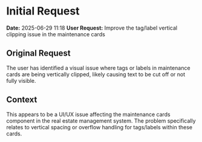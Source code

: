 # Initial Request

**Date:** 2025-06-29 11:18
**User Request:** Improve the tag/label vertical clipping issue in the maintenance cards

## Original Request
The user has identified a visual issue where tags or labels in maintenance cards are being vertically clipped, likely causing text to be cut off or not fully visible.

## Context
This appears to be a UI/UX issue affecting the maintenance cards component in the real estate management system. The problem specifically relates to vertical spacing or overflow handling for tags/labels within these cards.